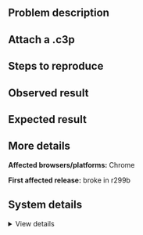 ## Problem description



## Attach a .c3p



## Steps to reproduce



## Observed result



## Expected result



## More details



**Affected browsers/platforms:** Chrome

**First affected release:** broke in r299b

## System details

<details><summary>View details</summary>



</details>
